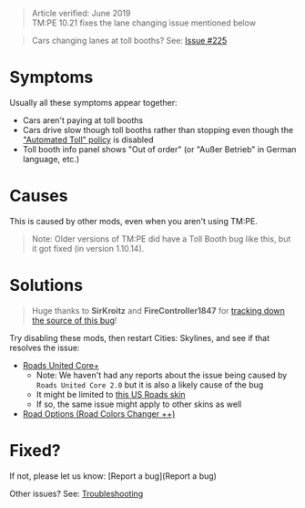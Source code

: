 > Article verified: June 2019  
> TM:PE 10.21 fixes the lane changing issue mentioned below

> Cars changing lanes at toll booths? See: [Issue #225](https://github.com/krzychu124/Cities-Skylines-Traffic-Manager-President-Edition/issues/225)

# Symptoms

Usually all these symptoms appear together:

* Cars aren't paying at toll booths
* Cars drive slow though toll booths rather than stopping even though the ["Automated Toll" policy](https://skylines.paradoxwikis.com/Policies) is disabled
* Toll booth info panel shows "Out of order" (or "Außer Betrieb" in German language, etc.)

# Causes

This is caused by other mods, even when you aren't using TM:PE.

> Note: Older versions of TM:PE did have a Toll Booth bug like this, but it got fixed (in version 1.10.14).

# Solutions

> Huge thanks to **SirKroitz** and **FireController1847** for [tracking down the source of this bug](https://github.com/krzychu124/Cities-Skylines-Traffic-Manager-President-Edition/issues/269)!

Try disabling these mods, then restart Cities: Skylines, and see if that resolves the issue:

* [Roads United Core+](https://steamcommunity.com/sharedfiles/filedetails/?id=726005715)
    * Note: We haven't had any reports about the issue being caused by `Roads United Core 2.0` but it is also a likely cause of the bug
    * It might be limited to [this US Roads skin](https://steamcommunity.com/sharedfiles/filedetails/?id=726004927)
    * If so, the same issue might apply to other skins as well
* [Road Options (Road Colors Changer ++)](https://steamcommunity.com/sharedfiles/filedetails/?id=932192868)

# Fixed?

If not, please let us know: [Report a bug](Report a bug)

Other issues? See: [Troubleshooting](Troubleshooting)